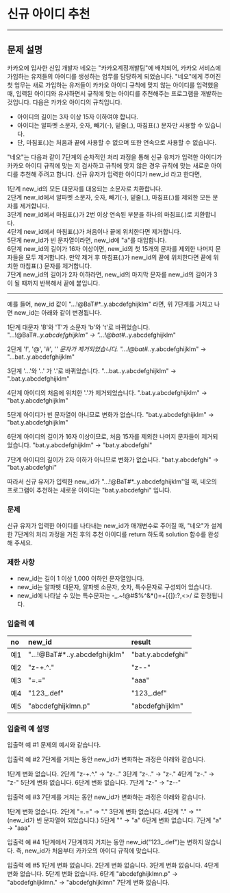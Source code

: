 # 신규 아이디 추천

***

## 문제 설명

카카오에 입사한 신입 개발자 네오는 "카카오계정개발팀"에 배치되어, 카카오 서비스에 가입하는 유저들의 아이디를 생성하는 업무를 담당하게 되었습니다. "네오"에게 주어진 첫 업무는 새로 가입하는 유저들이 카카오 아이디 규칙에 맞지 않는 아이디를 입력했을 때, 입력된 아이디와 유사하면서 규칙에 맞는 아이디를 추천해주는 프로그램을 개발하는 것입니다.
다음은 카카오 아이디의 규칙입니다.

- 아이디의 길이는 3자 이상 15자 이하여야 합니다.
- 아이디는 알파벳 소문자, 숫자, 빼기(-), 밑줄(_), 마침표(.) 문자만 사용할 수 있습니다.
- 단, 마침표(.)는 처음과 끝에 사용할 수 없으며 또한 연속으로 사용할 수 없습니다.

"네오"는 다음과 같이 7단계의 순차적인 처리 과정을 통해 신규 유저가 입력한 아이디가 카카오 아이디 규칙에 맞는 지 검사하고 규칙에 맞지 않은 경우 규칙에 맞는 새로운 아이디를 추천해 주려고 합니다.
신규 유저가 입력한 아이디가 new_id 라고 한다면,

1단계 new_id의 모든 대문자를 대응되는 소문자로 치환합니다.<br>
2단계 new_id에서 알파벳 소문자, 숫자, 빼기(-), 밑줄(_), 마침표(.)를 제외한 모든 문자를 제거합니다.<br>
3단계 new_id에서 마침표(.)가 2번 이상 연속된 부분을 하나의 마침표(.)로 치환합니다.<br>
4단계 new_id에서 마침표(.)가 처음이나 끝에 위치한다면 제거합니다.<br>
5단계 new_id가 빈 문자열이라면, new_id에 "a"를 대입합니다.<br>
6단계 new_id의 길이가 16자 이상이면, new_id의 첫 15개의 문자를 제외한 나머지 문자들을 모두 제거합니다.
     만약 제거 후 마침표(.)가 new_id의 끝에 위치한다면 끝에 위치한 마침표(.) 문자를 제거합니다.<br>
7단계 new_id의 길이가 2자 이하라면, new_id의 마지막 문자를 new_id의 길이가 3이 될 때까지 반복해서 끝에 붙입니다.

<hr>
예를 들어, new_id 값이 "...!@BaT#*..y.abcdefghijklm" 라면, 위 7단계를 거치고 나면 new_id는 아래와 같이 변경됩니다.

1단계 대문자 'B'와 'T'가 소문자 'b'와 't'로 바뀌었습니다.
"...!@BaT#*..y.abcdefghijklm" → "...!@bat#*..y.abcdefghijklm"

2단계 '!', '@', '#', '*' 문자가 제거되었습니다.
"...!@bat#*..y.abcdefghijklm" → "...bat..y.abcdefghijklm"

3단계 '...'와 '..' 가 '.'로 바뀌었습니다.
"...bat..y.abcdefghijklm" → ".bat.y.abcdefghijklm"

4단계 아이디의 처음에 위치한 '.'가 제거되었습니다.
".bat.y.abcdefghijklm" → "bat.y.abcdefghijklm"

5단계 아이디가 빈 문자열이 아니므로 변화가 없습니다.
"bat.y.abcdefghijklm" → "bat.y.abcdefghijklm"

6단계 아이디의 길이가 16자 이상이므로, 처음 15자를 제외한 나머지 문자들이 제거되었습니다.
"bat.y.abcdefghijklm" → "bat.y.abcdefghi"

7단계 아이디의 길이가 2자 이하가 아니므로 변화가 없습니다.
"bat.y.abcdefghi" → "bat.y.abcdefghi"

따라서 신규 유저가 입력한 new_id가 "...!@BaT#*..y.abcdefghijklm"일 때, 네오의 프로그램이 추천하는 새로운 아이디는 "bat.y.abcdefghi" 입니다.


### 문제
신규 유저가 입력한 아이디를 나타내는 new_id가 매개변수로 주어질 때, "네오"가 설계한 7단계의 처리 과정을 거친 후의 추천 아이디를 return 하도록 solution 함수를 완성해 주세요.

### 제한 사항
- new_id는 길이 1 이상 1,000 이하인 문자열입니다.
- new_id는 알파벳 대문자, 알파벳 소문자, 숫자, 특수문자로 구성되어 있습니다.
- new_id에 나타날 수 있는 특수문자는 -_.~!@#$%^&*()=+[{]}:?,<>/ 로 한정됩니다.

### 입출력 예

| no     |  new_id  | result |
| :------ | :------ | :------ |
| 예1 | "...!@BaT#*..y.abcdefghijklm" | "bat.y.abcdefghi" |
| 예2  | 	"z-+.^."   | "z--" |
| 예3 | "=.=" | "aaa" |
| 예4 | "123_.def" | "123_.def" |
| 예5 | "abcdefghijklmn.p" | "abcdefghijklm" |

### 입출력 예 설명
입출력 예 #1
문제의 예시와 같습니다.

입출력 예 #2
7단계를 거치는 동안 new_id가 변화하는 과정은 아래와 같습니다.

1단계 변화 없습니다.
2단계 "z-+.^." → "z-.."
3단계 "z-.." → "z-."
4단계 "z-." → "z-"
5단계 변화 없습니다.
6단계 변화 없습니다.
7단계 "z-" → "z--"

입출력 예 #3
7단계를 거치는 동안 new_id가 변화하는 과정은 아래와 같습니다.

1단계 변화 없습니다.
2단계 "=.=" → "."
3단계 변화 없습니다.
4단계 "." → "" (new_id가 빈 문자열이 되었습니다.)
5단계 "" → "a"
6단계 변화 없습니다.
7단계 "a" → "aaa"

입출력 예 #4
1단계에서 7단계까지 거치는 동안 new_id("123_.def")는 변하지 않습니다. 즉, new_id가 처음부터 카카오의 아이디 규칙에 맞습니다.

입출력 예 #5
1단계 변화 없습니다.
2단계 변화 없습니다.
3단계 변화 없습니다.
4단계 변화 없습니다.
5단계 변화 없습니다.
6단계 "abcdefghijklmn.p" → "abcdefghijklmn." → "abcdefghijklmn"
7단계 변화 없습니다.